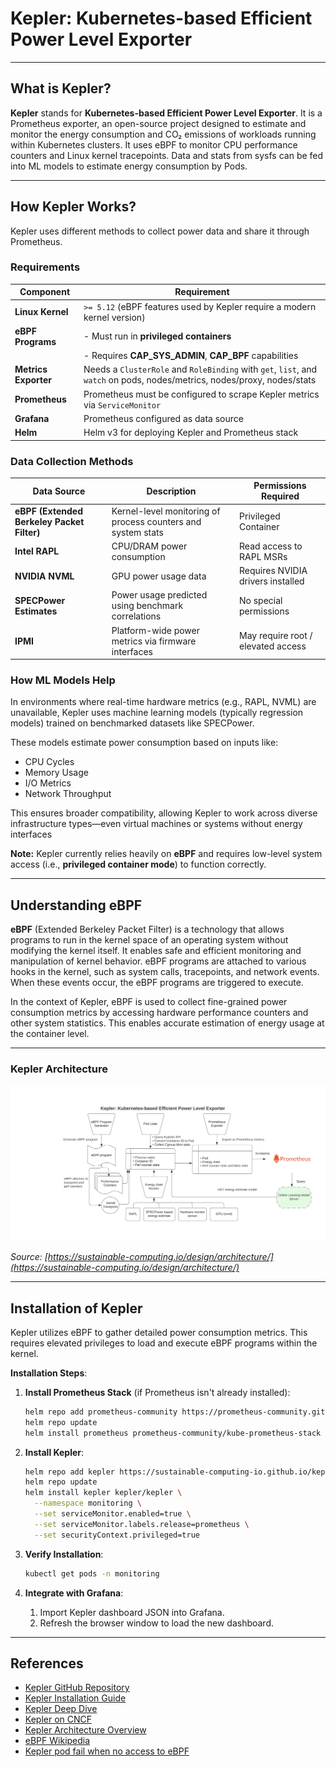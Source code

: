 # Kepler: Kubernetes-based Efficient Power Level Exporter

---

## What is Kepler?

**Kepler** stands for **Kubernetes-based Efficient Power Level Exporter**. It is a Prometheus exporter, an open-source project designed to estimate and monitor the energy consumption and CO₂ emissions of workloads running within Kubernetes clusters.
It uses eBPF to monitor CPU performance counters and Linux kernel tracepoints. Data and stats from sysfs can be fed into ML models to estimate energy consumption by Pods.

---

## How Kepler Works?

Kepler uses different methods to collect power data and share it through Prometheus.

### Requirements

| Component            | Requirement                                                                                                              |
| -------------------- | ------------------------------------------------------------------------------------------------------------------------ |
| **Linux Kernel**     | `>= 5.12` (eBPF features used by Kepler require a modern kernel version)                                                 |
| **eBPF Programs**    | - Must run in **privileged containers**                                                                                  |
|                      | - Requires **CAP_SYS_ADMIN**, **CAP_BPF** capabilities                                                                   |
| **Metrics Exporter** | Needs a `ClusterRole` and `RoleBinding` with `get`, `list`, and `watch` on pods, nodes/metrics, nodes/proxy, nodes/stats |
| **Prometheus**       | Prometheus must be configured to scrape Kepler metrics via `ServiceMonitor`                                              |
| **Grafana**          | Prometheus configured as data source                                                                                     |
| **Helm**             | Helm v3 for deploying Kepler and Prometheus stack                                                                        |

### Data Collection Methods

| Data Source                                | Description                                                  | Permissions Required               |
| ------------------------------------------ | ------------------------------------------------------------ | ---------------------------------- |
| **eBPF (Extended Berkeley Packet Filter)** | Kernel-level monitoring of process counters and system stats | Privileged Container               |
| **Intel RAPL**                             | CPU/DRAM power consumption                                   | Read access to RAPL MSRs           |
| **NVIDIA NVML**                            | GPU power usage data                                         | Requires NVIDIA drivers installed  |
| **SPECPower Estimates**                    | Power usage predicted using benchmark correlations           | No special permissions             |
| **IPMI**                                   | Platform-wide power metrics via firmware interfaces          | May require root / elevated access |

### How ML Models Help

In environments where real-time hardware metrics (e.g., RAPL, NVML) are unavailable, Kepler uses machine learning models (typically regression models) trained on benchmarked datasets like SPECPower.

These models estimate power consumption based on inputs like:

- CPU Cycles
- Memory Usage
- I/O Metrics
- Network Throughput

This ensures broader compatibility, allowing Kepler to work across diverse infrastructure types—even virtual machines or systems without energy interfaces

**Note:** Kepler currently relies heavily on **eBPF** and requires low-level system access (i.e., **privileged container mode**) to function correctly.

---

## Understanding eBPF

**eBPF** (Extended Berkeley Packet Filter) is a technology that allows programs to run in the kernel space of an operating system without modifying the kernel itself.
It enables safe and efficient monitoring and manipulation of kernel behavior.
eBPF programs are attached to various hooks in the kernel, such as system calls, tracepoints, and network events.
When these events occur, the eBPF programs are triggered to execute.

In the context of Kepler, eBPF is used to collect fine-grained power consumption metrics by accessing hardware performance counters and other system statistics. This enables accurate estimation of energy usage at the container level.

---

### Kepler Architecture

![Kepler Architecture](./assets/images/kepler-arch.png)

_Source: [https://sustainable-computing.io/design/architecture/](https://sustainable-computing.io/design/architecture/)_

---

## Installation of Kepler

Kepler utilizes eBPF to gather detailed power consumption metrics. This requires elevated privileges to load and execute eBPF programs within the kernel.

**Installation Steps**:

1. **Install Prometheus Stack** (if Prometheus isn't already installed):

   ```bash
   helm repo add prometheus-community https://prometheus-community.github.io/helm-charts
   helm repo update
   helm install prometheus prometheus-community/kube-prometheus-stack --namespace monitoring --create-namespace --wait
   ```

2. **Install Kepler**:

   ```bash
   helm repo add kepler https://sustainable-computing-io.github.io/kepler-helm-chart
   helm repo update
   helm install kepler kepler/kepler \
     --namespace monitoring \
     --set serviceMonitor.enabled=true \
     --set serviceMonitor.labels.release=prometheus \
     --set securityContext.privileged=true
   ```

3. **Verify Installation**:

   ```bash
   kubectl get pods -n monitoring
   ```

4. **Integrate with Grafana**:

   1. Import Kepler dashboard JSON into Grafana.
   2. Refresh the browser window to load the new dashboard.

---

## References

- [Kepler GitHub Repository](https://github.com/sustainable-computing-io/kepler)
- [Kepler Installation Guide](https://sustainable-computing.io/installation/kepler-helm/)
- [Kepler Deep Dive](https://sustainable-computing.io/usage/deep_dive/)
- [Kepler on CNCF](https://www.cncf.io/projects/kepler/)
- [Kepler Architecture Overview](https://www.cncf.io/blog/2023/10/11/exploring-keplers-potentials-unveiling-cloud-application-power-consumption/)
- [eBPF Wikipedia](https://en.wikipedia.org/wiki/EBPF)
- [Kepler pod fail when no access to eBPF](https://github.com/sustainable-computing-io/kepler/discussions/1147)
